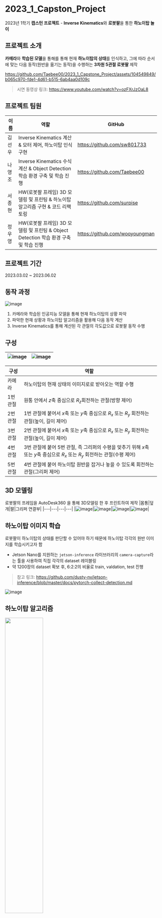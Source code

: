 # 2023_1_Capston_Project

2023년 1학기 **캡스턴 프로젝트** - **Inverse Kinematics**와 **로봇팔**을 통한 **하노이탑 놀이**

## 프로젝트 소개
**카메라**와 **학습된 모델**을 통해를 통해 현재 **하노이탑의 상태**를 인식하고, 그에 따라 순서에 맞는 다음 동작(원반을 옮기는 동작)을 수행하는 **3차원 5관절 로봇팔** 제작

https://github.com/Taebee00/2023_1_Capstone_Project/assets/104549849/b065c970-fde1-4d61-b515-6ab4aa0d109c

> 시연 동영상 링크: https://www.youtube.com/watch?v=ozFXrJzOaL8

## 프로젝트 팀원
|이름|역할|GitHub|
|---|---|---|
|김선우|Inverse Kinematics 계산 & 모터 제어, 하노이탑 인식 구현 |https://github.com/sw801733|
|나영조|Inverse Kinematics 수식 계산 & Object Detection 학습 환경 구축 및 학습 진행|https://github.com/Taebee00|
|서종현|HW(로봇팔 프레임) 3D 모델링 및 프린팅 & 하노이탑 알고리즘 구현 & 코드 리팩토링|https://github.com/surpise|
|정우영|HW(로봇팔 프레임) 3D 모델링 및 프린팅 & Object Detection 학습 환경 구축 및 학습 진행|https://github.com/wooyoungman|

## 프로젝트 기간
2023.03.02 ~ 2023.06.02

## 동작 과정
![image](https://github.com/Taebee00/2023_1_Capstone_Project/assets/104549849/4a85fba2-e642-46bc-990d-b090e5c34f6f)
1. 카메라와 학습된 인공지능 모델을 통해 현재 하노이탑의 상황 파악
2. 파악한 현재 상황과 하노이탑 알고리즘을 활용해 다음 동작 계산
3. Inverse Kinematics를 통해 계산된 각 관절의 각도값으로 로봇팔 동작 수행

## 구성
|![image](https://github.com/Taebee00/2023_1_Capstone_Project/assets/104549849/0e3bf328-24cd-47c8-afa8-b4cc14b1d5e4)|![image](https://github.com/Taebee00/2023_1_Capstone_Project/assets/104549849/add89f6b-28b4-4804-b896-cd27cafe3a84)|
|---|---|

|구성|역할|
|---|---|
|카메라|하노이탑의 현재 상태의 이미지로로 받아오는 역할 수행|
|1번 관절|원통 안에서 $z$축 중심으로 ${R_z}$회전하는 관절(방향 제어)|
|2번 관절|1번 관절에 붙어서 $x$축 또는 $y$축 중심으로 ${R_x}$ 또는 ${R_y}$ 회전하는 관절(높이, 길이 제어)|
|3번 관절|2번 관절에 붙어서 $x$축 또는 $y$축 중심으로 ${R_x}$ 또는 ${R_y}$ 회전하는 관절(높이, 길이 제어)|
|4번 관절|3번 관절에 붙어 5번 관절, 즉 그리퍼의 수평을 맞추기 위해 $x$축 또는 $y$축 중심으로 ${R_x}$ 또는 ${R_y}$ 회전하는 관절(수평 제어)
|5번 관절|4번 관절에 붙어 하노이탑 원반을 잡거나 놓을 수 있도록 회전하는 관절(그리퍼 제어)|

## 3D 모델링
로봇팔의 프레임을 AutoDesk360 을 통해 3D모델링 한 후 프린트하여 제작
|몸통|덮개|팔|그리퍼 연결부|
|---|---|---|---|
|![image](https://github.com/Taebee00/2023_1_Capstone_Project/assets/104549849/3c452979-55a5-44c5-b445-e3a824d2b90c)|![image](https://github.com/Taebee00/2023_1_Capstone_Project/assets/104549849/a3079c71-396e-4044-b4d9-e1fcffd8837c)|![image](https://github.com/Taebee00/2023_1_Capstone_Project/assets/104549849/7afb5a0d-bfeb-4e2e-87f3-bbf120c44d0b)|![image](https://github.com/Taebee00/2023_1_Capstone_Project/assets/104549849/1f75e5ae-c157-4444-9856-0c987376bde3)|

## 하노이탑 이미지 학습
로봇팔이 하노이탑의 상태를 판단할 수 있어야 하기 때문에 하노이탑 각각의 원반 이미지를 학습시키고자 함
- Jetson Nano를 지원하는 `jetson-inference` 라이브러리의 `camera-capture`라는 툴을 사용하여 직접 각각의 dataset 레이블링
- 약 1200장의 dataset 확보 후, 6:2:2의 비율로 train, valdation, test 진행
> 참고 링크: https://github.com/dusty-nv/jetson-inference/blob/master/docs/pytorch-collect-detection.md

![image](https://github.com/Taebee00/2023_1_Capstone_Project/assets/104549849/8d58fd02-4c8e-4edb-b661-10599e29e310)

## 하노이탑 알고리즘
<img src="https://github.com/Taebee00/2023_1_Capstone_Project/assets/104549849/52155c37-943d-45c5-a5dd-b151cc7aca94" width="50%" height="50%"/>
<br>
- 학습된 모델을 통해 모든 원반을 인식한 후, 각각의 원반의 위치 정보를 가져와서 하노이탑의 현재 상황 파악(원반 4개 기준 1~15단계)
- 현재 상황을 판단한 후, 재귀함수를 통해 하노이탑 알고리즘 수행

## Inverse Kinematics
로봇팔의 경우, 원하는 위치로 이동시키기 위해서는 각 관절의 각도를 알고 좌표를 계산하는 것(정기구학)이 아닌, 좌표가 주어졌을 때, 그에 맞는 각 관절의 각도를 계산하는**Inverse Kinematics(역기구학)**이 필요함 
> **Inverse Kinematics(역기구학)이란?**
역기구학이란 정기구학의 반대로, 관절을 가진 로봇을 원하는 좌표에 위치시키기 위해 관절의 각도를 조절하기 위한 학문을 말한다. 순기구학의 반대로, 순기구학은 관절의 각도에 따른 위치를 계산하는 것이고, 역기구학은 위치에 따른 관절의 각도를 계산하는 것이다.

- 1,2,3번 이렇게 3개의 관절을 통해 3차원 3관절 Inverse Kinematics를 계산하고, 계산한 값을 통해 4번 관절로 그리퍼의 수평을 맞춘다. 
- 2차원 2관절 Inverse Kinematics를 먼저 계산한 뒤, 그 결과를 활용하여 3차원 3관절 Inverse Kinematics를 계산하였다.

|2차원 2관절 Inverse Kinematics|3차원 3관절 Inverse Kinematics|
|---|---|
|![image](https://github.com/Taebee00/2023_1_Capstone_Project/assets/104549849/bf079a34-b618-48d7-af05-6d289893605b)|![image](https://github.com/Taebee00/2023_1_Capstone_Project/assets/104549849/7718afc1-2bd6-47d6-b79d-c4da703abd61)|
|**1. $\theta_2$ 구하기**<br>  - $cos$ 법칙 사용: $c^2=a^2+b^2-2ab{cos}C$<br>  - $(x^2+y^2)={l_1}^2+{l_2}^2-2l_1l_2cos(180-\theta_2)$<br>  - $cos(180-\theta_2)=-cos(\theta_2)$<br>  - $cos(\theta_2)=\frac{x^2+y^2-{l_1}^2-{l_2}^2}{2l_1l_2}$<br>  - $\theta_2=arccos(\frac{x^2+y^2-{l_1}^2-{l_2}^2}{2l_1l_2})$<br><br>**2. $\theta_1$ 구하기**<br>  - $sin$ 법칙 사용: $\frac{sinB}{b}=\frac{sin C}{c}$<br> - $\frac{sin\bar{\theta_1}}{l_2}=\frac{sin(180-\theta_2)}{\sqrt{x^2+y^2}}=\frac{sin(\theta_2)}{\sqrt{x^2+y^2}}$<br>  - $\bar{\theta_1}=arcsin(\frac{l_2sin(\theta_2)}{\sqrt{x^2+y^2}})$<br>  - $\theta_1=\bar{\theta_1}+\alpha$<br>  - $\alpha=arctan(\frac{y}{x})$<br>  - $\theta_1=arcsin(\frac{l_2sin(\theta_2)}{\sqrt{x^2+y^2}})+arctan(\frac{y}{x})$|**1. $\theta_0$ 구하기**<br>  - $tan(\theta_0)=\frac{y}{x}$<br>  - $\theta_0=arctan(\frac{y}{x})$<br><br>**2. $\theta_1,\theta_2$ 구하기**<br>2차원 좌표 $(\sqrt{x^2+y^2},z)$ 를 기준으로 2차원 2관절 Inverse Kinematics 진행<br>  - $\theta_2=arccos(\frac{x^2+y^2+z^2-l_1^2-l_2^2}{2l_1l_2})$<br>  - $\theta_1=arcsin(\frac{l_2*sin\theta_2}{x^2+y^2+z^2})+arctan(\frac{z}{\sqrt{x^2+y^2}})$|


